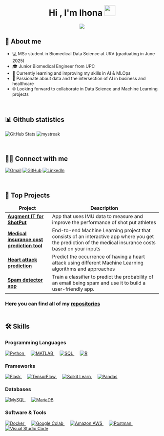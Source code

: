 <h1 align="center">Hi , I'm Ihona <img src="https://media.giphy.com/media/hvRJCLFzcasrR4ia7z/giphy.gif" width="35"></h1>
<p align="center">
  <img src="https://readme-typing-svg.herokuapp.com?font=Time+New+Roman&color=%23C8BE25&size=25&center=true&vCenter=true&width=600&height=100&lines=Data+Science;Machine+Learning+Engineering;Data+Analysis;Biomedical+Engineering"></a>
</p>

	
## 📖 About me

* 💻 MSc student in Biomedical Data Science at URV (graduating in June 2025)
* 🎓 Junior Biomedical Engineer from UPC
* 🎨 Currently learning and improving my skills in AI & MLOps
* 💞️ Passionate about data and the intersection of AI in business and healthcare
* 🌐 Looking forward to collaborate in Data Science and Machine Learning projects

<br>

## 📊 Github statistics

![GitHub Stats](https://github-readme-stats.vercel.app/api?username=IhonaMaria&show_icons=true&theme=default)
<img src="https://github-readme-streak-stats.herokuapp.com/?user=IhonaMaria&theme=default" alt="mystreak"/>


<br>


## 🙋‍♀️ Connect with me

<p align="left">
	<a href="mailto:ihona.correadecabo@gmail.com"><img img src="https://img.shields.io/badge/gmail-%23EA4335.svg?style=plastic&logo=gmail&logoColor=white" alt="Gmail"/></a>
	<a href="https://github.com/IhonaMaria"><img src="https://img.shields.io/badge/github-%23181717.svg?style=plastic&logo=github&logoColor=white" alt="GitHub"/></a>
	<a href="https://www.linkedin.com/in/ihona-maria-correa-de-cabo-051431160/"><img src="https://img.shields.io/badge/linkedin-%230A66C2.svg?style=plastic&logo=linkedin&logoColor=white" alt="LinkedIn"/></a>
</p>


<br>

## 📘 Top Projects

<table>
  <thead align="center">
    <tr border: none;>
      <td><b>Project</b></td>
      <td><b>Description</b></td>
    </tr>
  </thead>
  <tbody>
    <tr>
      <td><a href="https://github.com/IhonaMaria/Augment-IT-for-Shot-Put"><b>Augment IT for ShotPut</b></a></td>
      <td>App that uses IMU data to measure and improve the performance of shot put athletes</td>
    </tr>
    <tr>
      <td><a href="https://github.com/IhonaMaria/Medical-insurance-cost-prediction"><b>Medical insurance cost prediction tool</b></a></td>
      <td>End-to-end Machine Learning project that consists of an interactive app where you get the prediction of the medical insurance costs based on your inputs  </td>
    </tr>
    <tr>
      <td><a href="https://github.com/IhonaMaria/Heart-Attack-prediction-and-analysis"><b>Heart attack prediction</b></a></td>
      <td>Predict the occurrence of having a heart attack using different Machine Learning algorithms and approaches  </td>
    </tr>
    <tr>
      <td><a href="https://github.com/IhonaMaria/spam_classifier_app"><b>Spam detector app</b></a></td>
      <td>Train a classifier to predict the probability of an email being spam and use it to build a user-friendly app.  </td>
    </tr>
  </tbody>
</table>


<h3 align="left">Here you can find all of my <a href="https://github.com/IhonaMaria?tab=repositories">repositories</a>

<br>
<br>

## 🛠️ Skills

### Programming Languages

<p align="left"> 
  <a href="https://python.org/">
    <img alt="Python" src="https://img.shields.io/badge/Python-3776AB?style=for-the-badge&logo=python&logoColor=white"/>
  </a>
  &emsp;
  <a href="https://www.mathworks.com/products/matlab.html">
    <img alt="MATLAB" src="https://img.shields.io/badge/MATLAB-0076A8?style=for-the-badge&logo=mathworks&logoColor=white"/>
  </a>
  &emsp;
  <a href="https://www.mysql.com/">
    <img alt="SQL" src="https://img.shields.io/badge/SQL-4479A1?style=for-the-badge&logo=mysql&logoColor=white"/>
  </a>
  &emsp;
  <a href="https://www.r-project.org/">
    <img alt="R" src="https://img.shields.io/badge/R-276DC3?style=for-the-badge&logo=r&logoColor=white"/>
  </a>
</p>


### Frameworks

<p align="left">
  <a href="https://flask.palletsprojects.com/">
    <img alt="Flask" src="https://img.shields.io/badge/Flask-000000?style=for-the-badge&logo=flask&logoColor=white"/>
  </a>
  &emsp;
  <a href="https://www.tensorflow.org/">
    <img alt="TensorFlow" src="https://img.shields.io/badge/TensorFlow-FF6F00?style=for-the-badge&logo=TensorFlow&logoColor=white"/>
  </a>
  &emsp;
  <a href="https://scikit-learn.org/">
    <img alt="Scikit Learn" src="https://img.shields.io/badge/scikit_learn-F7931E?style=for-the-badge&logo=scikit-learn&logoColor=white"/>
  </a>
  &emsp;
  <a href="https://pandas.pydata.org/">
    <img alt="Pandas" src="https://img.shields.io/badge/Pandas-150458?style=for-the-badge&logo=pandas&logoColor=white"/>
  </a>
</p>

### Databases

<p align="left">
  <a href="https://www.mysql.com/">
    <img alt="MySQL" src="https://img.shields.io/badge/MySQL-4479A1?style=for-the-badge&logo=mysql&logoColor=white"/>
  </a>
  &emsp;
  <a href="https://mariadb.org/">
    <img alt="MariaDB" src="https://img.shields.io/badge/MariaDB-003545?style=for-the-badge&logo=mariadb&logoColor=white"/>
  </a>
</p>


### Software & Tools

<p align="left">
  <a href="https://www.docker.com/">
    <img alt="Docker" src="https://img.shields.io/badge/Docker-2496ED?style=for-the-badge&logo=docker&logoColor=white"/>
  </a>
  &emsp;
  <a href="https://colab.research.google.com/">
    <img alt="Google Colab" src="https://img.shields.io/badge/Google_Colab-F9AB00?style=for-the-badge&logo=google-colab&logoColor=white"/>
  </a>
  &emsp;
  <a href="https://aws.amazon.com/">
    <img alt="Amazon AWS" src="https://img.shields.io/badge/Amazon_AWS-232F3E?style=for-the-badge&logo=amazon-aws&logoColor=white"/>
  </a>
  &emsp;
  <a href="https://www.postman.com/">
    <img alt="Postman" src="https://img.shields.io/badge/Postman-FF6C37?style=for-the-badge&logo=Postman&logoColor=white"/>
  </a>
  &emsp;
  <a href="https://code.visualstudio.com/">
    <img alt="Visual Studio Code" src="https://img.shields.io/badge/Visual_Studio_Code-007ACC?style=for-the-badge&logo=visual-studio-code&logoColor=white"/>
  </a>
</p>

